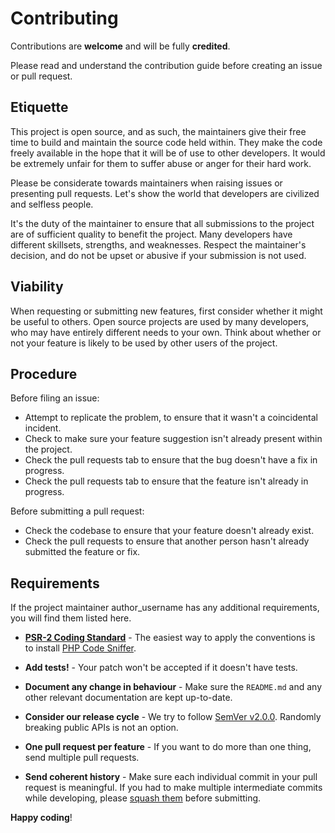 # Contributing

Contributions are **welcome** and will be fully **credited**.

Please read and understand the contribution guide before creating an issue or pull request.

## Etiquette

This project is open source, and as such, the maintainers give their free time to build and maintain the source code
held within. They make the code freely available in the hope that it will be of use to other developers. It would be
extremely unfair for them to suffer abuse or anger for their hard work.

Please be considerate towards maintainers when raising issues or presenting pull requests. Let's show the
world that developers are civilized and selfless people.

It's the duty of the maintainer to ensure that all submissions to the project are of sufficient
quality to benefit the project. Many developers have different skillsets, strengths, and weaknesses. Respect the maintainer's decision, and do not be upset or abusive if your submission is not used.

## Viability

When requesting or submitting new features, first consider whether it might be useful to others. Open
source projects are used by many developers, who may have entirely different needs to your own. Think about
whether or not your feature is likely to be used by other users of the project.

## Procedure

Before filing an issue:

- Attempt to replicate the problem, to ensure that it wasn't a coincidental incident.
- Check to make sure your feature suggestion isn't already present within the project.
- Check the pull requests tab to ensure that the bug doesn't have a fix in progress.
- Check the pull requests tab to ensure that the feature isn't already in progress.

Before submitting a pull request:

- Check the codebase to ensure that your feature doesn't already exist.
- Check the pull requests to ensure that another person hasn't already submitted the feature or fix.

## Requirements

If the project maintainer author_username has any additional requirements, you will find them listed here.

- **[PSR-2 Coding Standard](https://github.com/php-fig/fig-standards/blob/master/accepted/PSR-2-coding-style-guide.md)** - The easiest way to apply the conventions is to install [PHP Code Sniffer](https://pear.php.net/package/PHP_CodeSniffer).

- **Add tests!** - Your patch won't be accepted if it doesn't have tests.

- **Document any change in behaviour** - Make sure the `README.md` and any other relevant documentation are kept up-to-date.

- **Consider our release cycle** - We try to follow [SemVer v2.0.0](https://semver.org/). Randomly breaking public APIs is not an option.

- **One pull request per feature** - If you want to do more than one thing, send multiple pull requests.

- **Send coherent history** - Make sure each individual commit in your pull request is meaningful. If you had to make multiple intermediate commits while developing, please [squash them](https://www.git-scm.com/book/en/v2/Git-Tools-Rewriting-History#Changing-Multiple-Commit-Messages) before submitting.

**Happy coding**!
